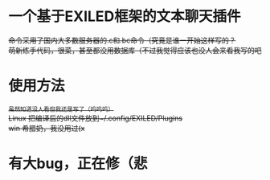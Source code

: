 # 一个基于EXILED框架的文本聊天插件<br>
~~命令采用了国内大多数服务器的.c和.bc命令（究竟是谁一开始这样写的？</br>~~
~~萌新练手代码，很菜，甚至都没用数据库（不过我觉得应该也没人会来看我写的吧</p>~~

# 使用方法</br>
~~<small> 虽然知道没人看但我还是写了（呜呜呜） </small></br>~~
~~Linux  把编译后的dll文件放到\~/.config/EXILED/Plugins</br>~~
~~win    希腊奶，我没用过(x</br>~~

# 有大bug，正在修（悲